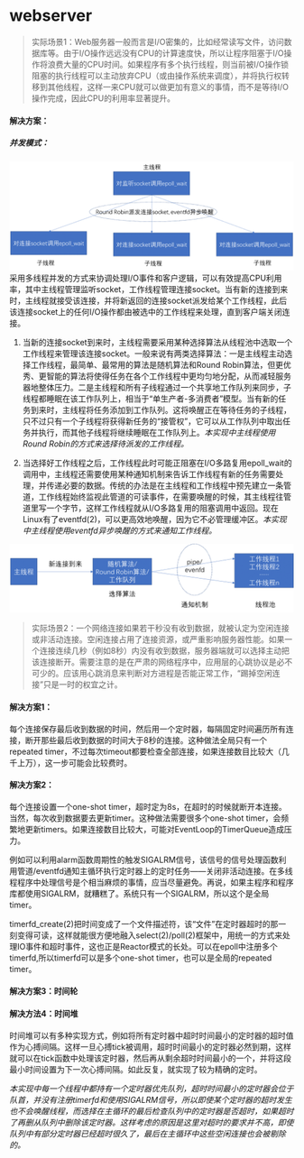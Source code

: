 # webserver

> 实际场景1：Web服务器一般而言是I/O密集的，比如经常读写文件，访问数据库等。由于I/O操作远远没有CPU的计算速度快，所以让程序阻塞于I/O操作将浪费大量的CPU时间。如果程序有多个执行线程，则当前被I/O操作锁阻塞的执行线程可以主动放弃CPU（或由操作系统来调度），并将执行权转移到其他线程，这样一来CPU就可以做更加有意义的事情，而不是等待I/O操作完成，因此CPU的利用率显著提升。
#### 解决方案：
##### 并发模式：
![并发模式](docs/并发模式.png)
采用多线程并发的方式来协调处理I/O事件和客户逻辑，可以有效提高CPU利用率，其中主线程管理监听socket，工作线程管理连接socket。当有新的连接到来时，主线程就接受该连接，并将新返回的连接socket派发给某个工作线程，此后该连接socket上的任何I/O操作都由被选中的工作线程来处理，直到客户端关闭连接。


1.	当新的连接socket到来时，主线程需要采用某种选择算法从线程池中选取一个工作线程来管理该连接socket。一般来说有两类选择算法：一是主线程主动选择工作线程，最简单、最常用的算法是随机算法和Round Robin算法，但更优秀、更智能的算法将使得任务在各个工作线程中更均匀地分配，从而减轻服务器地整体压力。二是主线程和所有子线程通过一个共享地工作队列来同步，子线程都睡眠在该工作队列上，相当于“单生产者-多消费者”模型。当有新的任务到来时，主线程将任务添加到工作队列。这将唤醒正在等待任务的子线程，只不过只有一个子线程将获得新任务的“接管权”，它可以从工作队列中取出任务并执行，而其他子线程将继续睡眠在工作队列上。_本实现中主线程使用Round Robin的方式来选择待派发的工作线程。_

2.	当选择好工作线程之后，工作线程此时可能正阻塞在I/O多路复用epoll_wait的调用中，主线程还需要使用某种通知机制来告诉工作线程有新的任务需要处理，并传递必要的数据。传统的办法是在主线程和工作线程中预先建立一条管道，工作线程始终监视此管道的可读事件，在需要唤醒的时候，其主线程往管道里写一个字节，这样工作线程就从I/O多路复用的阻塞调用中返回。现在Linux有了eventfd(2)，可以更高效地唤醒，因为它不必管理缓冲区。_本实现中主线程使用eventfd异步唤醒的方式来通知工作线程。_

![线程池模型](docs/线程池模型.png)

> 实际场景2：一个网络连接如果若干秒没有收到数据，就被认定为空闲连接或非活动连接。空闲连接占用了连接资源，或严重影响服务器性能。如果一个连接连续几秒（例如8秒）内没有收到数据，服务器端就可以选择主动把该连接断开。需要注意的是在严肃的网络程序中，应用层的心跳协议是必不可少的。应该用心跳消息来判断对方进程是否能正常工作，“踢掉空闲连接”只是一时的权宜之计。
#### 解决方案1：
每个连接保存最后收到数据的时间，然后用一个定时器，每隔固定时间遍历所有连接，断开那些最后收到数据的时间大于8秒的连接。这种做法全局只有一个repeated timer，不过每次timeout都要检查全部连接，如果连接数目比较大（几千上万），这一步可能会比较费时。

#### 解决方案2：
每个连接设置一个one-shot timer，超时定为8s，在超时的时候就断开本连接。当然，每次收到数据要去更新timer。这种做法需要很多个one-shot timer，会频繁地更新timers。如果连接数目比较大，可能对EventLoop的TimerQueue造成压力。

例如可以利用alarm函数周期性的触发SIGALRM信号，该信号的信号处理函数利用管道/eventfd通知主循环执行定时器上的定时任务——关闭非活动连接。在多线程程序中处理信号是个相当麻烦的事情，应当尽量避免。再说，如果主程序和程序库都使用SIGALRM，就糟糕了。系统只有一个SIGALRM，所以这个是全局timer。

timerfd_create(2)把时间变成了一个文件描述符，该“文件”在定时器超时的那一刻变得可读，这样就能很方便地融入select(2)/poll(2)框架中，用统一的方式来处理IO事件和超时事件，这也正是Reactor模式的长处。可以在epoll中注册多个timerfd,所以timerfd可以是多个one-shot timer，也可以是全局的repeated timer。

#### 解决方案3：时间轮
#### 解决方法4：时间堆
时间堆可以有多种实现方式，例如将所有定时器中超时时间最小的定时器的超时值作为心搏间隔。这样一旦心搏tick被调用，超时时间最小的定时器必然到期，这样就可以在tick函数中处理该定时器，然后再从剩余超时时间最小的一个，并将这段最小时间设置为下一次心搏间隔。如此反复，就实现了较为精确的定时。

_本实现中每一个线程中都持有一个定时器优先队列，超时时间最小的定时器会位于队首，并没有注册timerfd和使用SIGALRM信号，所以即使某个定时器的超时发生也不会唤醒线程，而选择在主循环的最后检查队列中的定时器是否超时，如果超时了再删从队列中删除该定时器。这样考虑的原因是这里对超时的要求并不高，即使队列中有部分定时器已经超时很久了，最后在主循环中这些空闲连接也会被剔除的。_


